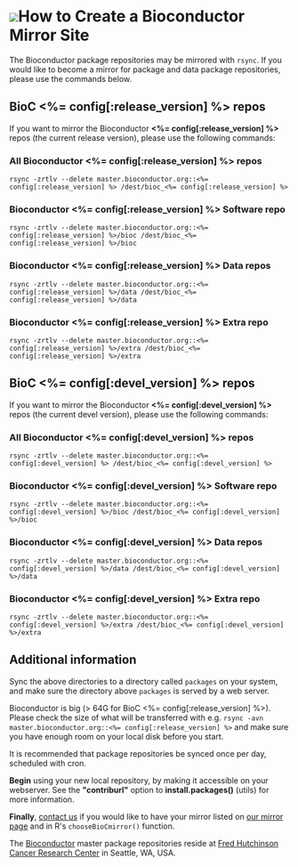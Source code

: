 # ![](/images/icons/magnifier.gif)How to Create a Bioconductor Mirror Site #

The Bioconductor package repositories may be mirrored with `rsync`.  If
you would like to become a mirror for package and data package
repositories, please use the commands below.

## BioC <%= config[:release_version] %> repos ##

If you want to mirror the Bioconductor **<%= config[:release_version] %>** repos (the current
release version), please use the following commands:

### All Bioconductor <%= config[:release_version] %> repos ###

    rsync -zrtlv --delete master.bioconductor.org::<%= config[:release_version] %> /dest/bioc_<%= config[:release_version] %>

### Bioconductor <%= config[:release_version] %> Software repo ###

    rsync -zrtlv --delete master.bioconductor.org::<%= config[:release_version] %>/bioc /dest/bioc_<%= config[:release_version] %>/bioc

### Bioconductor <%= config[:release_version] %> Data repos ###

    rsync -zrtlv --delete master.bioconductor.org::<%= config[:release_version] %>/data /dest/bioc_<%= config[:release_version] %>/data

### Bioconductor <%= config[:release_version] %> Extra repo ###

    rsync -zrtlv --delete master.bioconductor.org::<%= config[:release_version] %>/extra /dest/bioc_<%= config[:release_version] %>/extra


## BioC <%= config[:devel_version] %> repos ##

If you want to mirror the Bioconductor **<%= config[:devel_version] %>** repos (the current
devel version), please use the following commands:

### All Bioconductor <%= config[:devel_version] %> repos ###

    rsync -zrtlv --delete master.bioconductor.org::<%= config[:devel_version] %> /dest/bioc_<%= config[:devel_version] %>

### Bioconductor <%= config[:devel_version] %> Software repo ###

    rsync -zrtlv --delete master.bioconductor.org::<%= config[:devel_version] %>/bioc /dest/bioc_<%= config[:devel_version] %>/bioc

### Bioconductor <%= config[:devel_version] %> Data repos ###

    rsync -zrtlv --delete master.bioconductor.org::<%= config[:devel_version] %>/data /dest/bioc_<%= config[:devel_version] %>/data


### Bioconductor <%= config[:devel_version] %> Extra repo ###

    rsync -zrtlv --delete master.bioconductor.org::<%= config[:devel_version] %>/extra /dest/bioc_<%= config[:devel_version] %>/extra


## Additional information ##

Sync the above directories to a directory called `packages` on your
system, and make sure the directory above `packages` is served by
a web server. 

Bioconductor is big (> 64G for BioC <%= config[:release_version] %>). Please check the size of
what will be transferred with e.g. `rsync -avn master.bioconductor.org::<%= config[:release_version] %>`
and make sure you have enough room on your local disk before you
start.

It is recommended that package repositories be synced once per day,
scheduled with cron.

**Begin** using your new local repository, by making it accessible on
your webserver. See the **"contriburl"** option to
**install.packages()** (utils) for more information.

**Finally**, [contact us](mailto:webmaster@master.bioconductor.org) if you
would like to have your mirror listed on 
[our mirror page](/about/mirrors/) and in R's
<code>chooseBioCmirror()</code> function.

The [Bioconductor](/) master package repositories reside at [Fred
Hutchinson Cancer Research Center](http://www.fhcrc.org/) in Seattle,
WA, USA.

